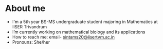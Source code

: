 # About me

- I'm a 5th year BS-MS undergraduate student majoring in Mathematics at IISER Trivandrum
- I’m currently working on mathematical biology and its applications
- How to reach me: email- sintams20@iisertvm.ac.in
- Pronouns: She/her

